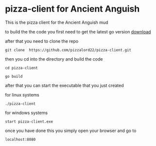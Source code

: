 # pizza-client for Ancient Anguish
This is the pizza client for the Ancient Anguish mud

to build the the code you first need to get the latest go version [download](https://golang.org/dl/)

after that you need to clone the repo

`git clone  https://github.com/pizzalord22/pizza-client.git`

then you cd into the directory and build the code

`cd pizza-client`

`go build`

after that you can start the executable that you just created 

for linux systems

`./pizza-client`

for windows systems

`start pizza-client.exe`

once you have done this you simply open your browser and go to 

`localhost:8080`

